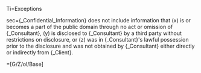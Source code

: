 Ti=Exceptions

sec={_Confidential_Information} does not include information that (x) is or becomes a part of the public domain through no act or omission of {_Consultant}, (y) is disclosed to {_Consultant} by a third party without restrictions on disclosure, or (z) was in {_Consultant}'s lawful possession prior to the disclosure and was not obtained by {_Consultant} either directly or indirectly from {_Client}.

=[G/Z/ol/Base]
